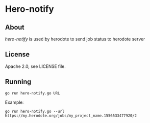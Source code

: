 # Hero-notify

## About

*hero-notify* is used by herodote to send job status to herodote server

## License

Apache 2.0, see LICENSE file.

## Running

    go run hero-notify.go URL

Example:

    go run hero-notify.go --url https://my.herodote.org/jobs/my_project_name.1556533477920/2
